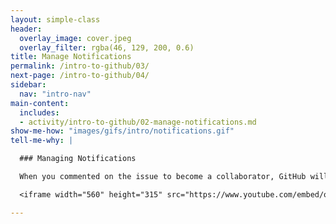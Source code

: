 ```yaml
---
layout: simple-class
header:
  overlay_image: cover.jpeg
  overlay_filter: rgba(46, 129, 200, 0.6)
title: Manage Notifications
permalink: /intro-to-github/03/
next-page: /intro-to-github/04/
sidebar:
  nav: "intro-nav"
main-content:
  includes:
  - activity/intro-to-github/02-manage-notifications.md
show-me-how: "images/gifs/intro/notifications.gif"
tell-me-why: |

  ### Managing Notifications

  When you commented on the issue to become a collaborator, GitHub will start to send you email notifications about the things happening in our project. If you would like to learn how to customize (or reduce) the notifications you receive from GitHub, check out this video:

  <iframe width="560" height="315" src="https://www.youtube.com/embed/ocQldxF7fMY" frameborder="0" allowfullscreen></iframe>

---
```

